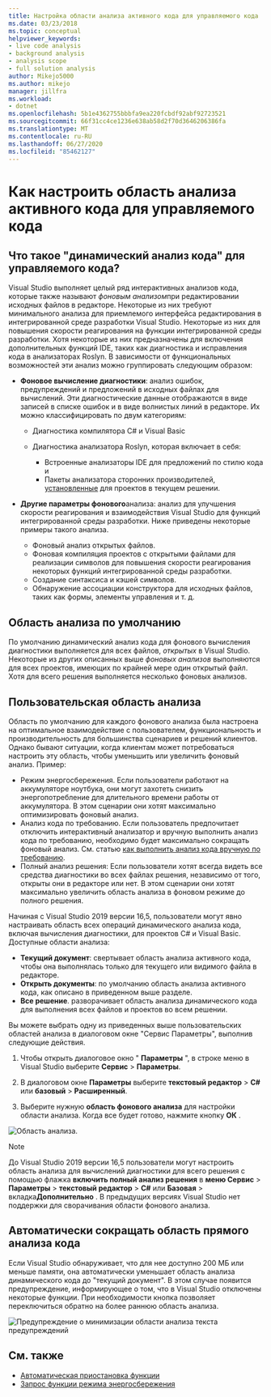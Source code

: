 ```yaml
---
title: Настройка области анализа активного кода для управляемого кода
ms.date: 03/23/2018
ms.topic: conceptual
helpviewer_keywords:
- live code analysis
- background analysis
- analysis scope
- full solution analysis
author: Mikejo5000
ms.author: mikejo
manager: jillfra
ms.workload:
- dotnet
ms.openlocfilehash: 5b1e4362755bbbfa9ea220fcbdf92abf92723521
ms.sourcegitcommit: 66f31cc4ce1236e638ab58d2f70d3646206386fa
ms.translationtype: MT
ms.contentlocale: ru-RU
ms.lasthandoff: 06/27/2020
ms.locfileid: "85462127"
---
```

# <a name="how-to-configure-live-code-analysis-scope-for-managed-code"></a>Как настроить область анализа активного кода для управляемого кода

## <a name="what-is-live-code-analysis-for-managed-code"></a>Что такое "динамический анализ кода" для управляемого кода?
Visual Studio выполняет целый ряд интерактивных анализов кода, которые также называют *фоновым анализом*при редактировании исходных файлов в редакторе. Некоторые из них требуют минимального анализа для приемлемого интерфейса редактирования в интегрированной среде разработки Visual Studio. Некоторые из них для повышения скорости реагирования на функции интегрированной среды разработки. Хотя некоторые из них предназначены для включения дополнительных функций IDE, таких как диагностика и исправления кода в анализаторах Roslyn. В зависимости от функциональных возможностей эти анализ можно группировать следующим образом:

- **Фоновое вычисление диагностики**: анализ ошибок, предупреждений и предложений в исходных файлах для вычислений. Эти диагностические данные отображаются в виде записей в списке ошибок и в виде волнистых линий в редакторе. Их можно классифицировать по двум категориям:
    - Диагностика компилятора C# и Visual Basic
    - Диагностика анализатора Roslyn, которая включает в себя:

        - Встроенные анализаторы IDE для предложений по стилю кода и
        - Пакеты анализатора сторонних производителей, [установленные](./install-roslyn-analyzers.md) для проектов в текущем решении.

- **Другие параметры фонового**анализа: анализ для улучшения скорости реагирования и взаимодействия Visual Studio для функций интегрированной среды разработки. Ниже приведены некоторые примеры такого анализа.
    - Фоновый анализ открытых файлов.
    - Фоновая компиляция проектов с открытыми файлами для реализации символов для повышения скорости реагирования некоторых функций интегрированной среды разработки.
    - Создание синтаксиса и кэшей символов.
    - Обнаружение ассоциации конструктора для исходных файлов, таких как формы, элементы управления и т. д.

## <a name="default-analysis-scope"></a>Область анализа по умолчанию

По умолчанию динамический анализ кода для фонового вычисления диагностики выполняется для всех файлов, _открытых_ в Visual Studio. Некоторые из других описанных выше _фоновых анализов_ выполняются для всех проектов, имеющих по крайней мере один открытый файл. Хотя для всего решения выполняется несколько фоновых анализов.

## <a name="custom-analysis-scope"></a>Пользовательская область анализа

Область по умолчанию для каждого фонового анализа была настроена на оптимальное взаимодействие с пользователем, функциональность и производительность для большинства сценариев и решений клиентов. Однако бывают ситуации, когда клиентам может потребоваться настроить эту область, чтобы уменьшить или увеличить фоновый анализ. Пример:

- Режим энергосбережения. Если пользователи работают на аккумуляторе ноутбука, они могут захотеть снизить энергопотребление для длительного времени работы от аккумулятора. В этом сценарии они хотят максимально оптимизировать фоновый анализ.
- Анализ кода по требованию. Если пользователь предпочитает отключить интерактивный анализатор и вручную выполнить анализ кода по требованию, необходимо будет максимально сокращать фоновый анализ. См. статью [как выполнить анализ кода вручную по требованию](./how-to-run-code-analysis-manually-for-managed-code.md).
- Полный анализ решения: Если пользователи хотят всегда видеть все средства диагностики во всех файлах решения, независимо от того, открыты они в редакторе или нет. В этом сценарии они хотят максимально увеличить область анализа в фоновом режиме до полного решения.

Начиная с Visual Studio 2019 версии 16,5, пользователи могут явно настраивать область всех операций динамического анализа кода, включая вычисления диагностики, для проектов C# и Visual Basic. Доступные области анализа:

- **Текущий документ**: свертывает область анализа активного кода, чтобы она выполнялась только для текущего или видимого файла в редакторе.
- **Открыть документы**: по умолчанию область анализа активного кода, как описано в приведенном выше разделе.
- **Все решение**. разворачивает область анализа динамического кода для выполнения всех файлов и проектов во всем решении.

Вы можете выбрать одну из приведенных выше пользовательских областей анализа в диалоговом окне "Сервис Параметры", выполнив следующие действия.

1. Чтобы открыть диалоговое окно " **Параметры** ", в строке меню в Visual Studio выберите **Сервис**  >  **Параметры**.

2. В диалоговом окне **Параметры** выберите **текстовый редактор**  >  **C#** или **базовый**  >  **Расширенный**.

3. Выберите нужную **область фонового анализа** для настройки области анализа. Когда все будет готово, нажмите кнопку **ОК** .

![Область анализа.](./media/background-analysis-scope.png)

> [!NOTE]
> До Visual Studio 2019 версии 16,5 пользователи могут настроить область анализа для вычислений диагностики для всего решения с помощью флажка **включить полный анализ решения** в **меню Сервис**  >  **Параметры**  >  **текстовый редактор**  >  **C#** или **Базовая**  >  вкладка**Дополнительно** . В предыдущих версиях Visual Studio нет поддержки для сворачивания области фонового анализа.

## <a name="automatically-minimize-live-code-analysis-scope"></a>Автоматически сокращать область прямого анализа кода

Если Visual Studio обнаруживает, что для нее доступно 200 МБ или меньше памяти, она автоматически уменьшает область анализа динамического кода до "текущий документ". В этом случае появится предупреждение, информирующее о том, что в Visual Studio отключены некоторые функции. При необходимости кнопка позволяет переключиться обратно на более раннюю область анализа.

![Предупреждение о минимизации области анализа текста предупреждений](./media/fsa_alert.png)

## <a name="see-also"></a>См. также

- [Автоматическая приостановка функции](./automatic-feature-suspension.md)
- [Запрос функции режима энергосбережения](https://github.com/dotnet/roslyn/issues/38429)
